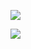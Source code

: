![](https://www.nta.go.jp/tmp/dc25af86-bd3f-40e2-93f3-45527739d9bd/images/28f091332dcc70b78801b8b341dc88188e83906bd11f39bef55acd05bdb9125c.jpg)

![](https://www.nta.go.jp/tmp/dc25af86-bd3f-40e2-93f3-45527739d9bd/images/e28d8d359b213cada0e73982fee6a413a262379c9379ff0b2f845ef80a833315.jpg)